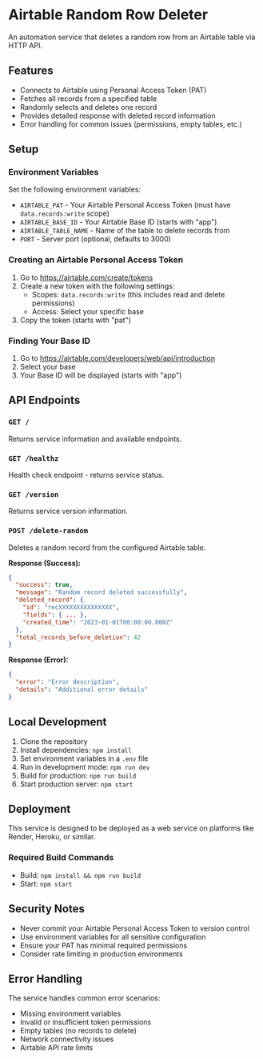 # Airtable Random Row Deleter

An automation service that deletes a random row from an Airtable table via HTTP API.

## Features

- Connects to Airtable using Personal Access Token (PAT)
- Fetches all records from a specified table
- Randomly selects and deletes one record
- Provides detailed response with deleted record information
- Error handling for common issues (permissions, empty tables, etc.)

## Setup

### Environment Variables

Set the following environment variables:

- `AIRTABLE_PAT` - Your Airtable Personal Access Token (must have `data.records:write` scope)
- `AIRTABLE_BASE_ID` - Your Airtable Base ID (starts with "app")
- `AIRTABLE_TABLE_NAME` - Name of the table to delete records from
- `PORT` - Server port (optional, defaults to 3000)

### Creating an Airtable Personal Access Token

1. Go to https://airtable.com/create/tokens
2. Create a new token with the following settings:
   - Scopes: `data.records:write` (this includes read and delete permissions)
   - Access: Select your specific base
3. Copy the token (starts with "pat")

### Finding Your Base ID

1. Go to https://airtable.com/developers/web/api/introduction
2. Select your base
3. Your Base ID will be displayed (starts with "app")

## API Endpoints

### `GET /`
Returns service information and available endpoints.

### `GET /healthz`
Health check endpoint - returns service status.

### `GET /version`
Returns service version information.

### `POST /delete-random`
Deletes a random record from the configured Airtable table.

**Response (Success):**
```json
{
  "success": true,
  "message": "Random record deleted successfully",
  "deleted_record": {
    "id": "recXXXXXXXXXXXXXXX",
    "fields": { ... },
    "created_time": "2023-01-01T00:00:00.000Z"
  },
  "total_records_before_deletion": 42
}
```

**Response (Error):**
```json
{
  "error": "Error description",
  "details": "Additional error details"
}
```

## Local Development

1. Clone the repository
2. Install dependencies: `npm install`
3. Set environment variables in a `.env` file
4. Run in development mode: `npm run dev`
5. Build for production: `npm run build`
6. Start production server: `npm start`

## Deployment

This service is designed to be deployed as a web service on platforms like Render, Heroku, or similar.

### Required Build Commands
- Build: `npm install && npm run build`
- Start: `npm start`

## Security Notes

- Never commit your Airtable Personal Access Token to version control
- Use environment variables for all sensitive configuration
- Ensure your PAT has minimal required permissions
- Consider rate limiting in production environments

## Error Handling

The service handles common error scenarios:
- Missing environment variables
- Invalid or insufficient token permissions
- Empty tables (no records to delete)
- Network connectivity issues
- Airtable API rate limits